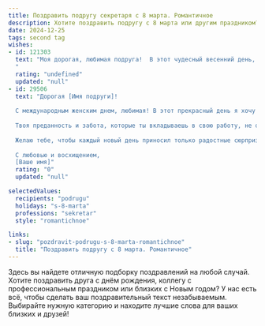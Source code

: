 ```yaml
---
title: Поздравить подругу секретаря с 8 марта. Романтичное
description: Хотите поздравить подругу с 8 марта или другим праздником? Наш ИИ создаст незабываемое поздравление, а вы обязательно выделитесь среди других.  
date: 2024-12-25
tags: second tag
wishes:
- id: 121303
  text: "Моя дорогая, любимая подруга!  В этот чудесный весенний день, 8 Марта, я от всей души хочу поздравить тебя с праздником!  Пусть твоя жизнь, подобно нежному весеннему цветку, будет наполнена красотой, радостью и любовью.  Твой профессионализм и грация секретаря вызывают восхищение, но сегодня пусть все заботы останутся в стороне, а ты наслаждаешься этим прекрасным днем,  окруженная вниманием и нежностью.  Будь счастлива, моя дорогая!
  "
  rating: "undefined"
  updated: "null"
- id: 29506
  text: "Дорогая [Имя подруги]!
  
  С международным женским днем, любимая! В этот прекрасный день я хочу пожелать тебе, чтобы каждый миг твоей жизни был наполнен радостью и светом. Ты – словно нежный цветок, который расцветает даже в самые серые дни, принося тепло и вдохновение всем вокруг.
  
  Твоя преданность и забота, которые ты вкладываешь в свою работу, не остаются незамеченными. Ты — настоящая волшебница, превращающая повседневные задачи в красивую симфонию. Пусть в жизни будет столько же ярких моментов, сколько ты даришь своим коллегам и близким!
  
  Желаю тебе, чтобы каждый новый день приносил только радостные сюрпризы и неожиданные поводы для улыбок. Пусть искренние чувства, нежность и любовь окружают тебя, как самый нежный уют. С праздником, моя дорогая!
  
  С любовью и восхищением,
  [Ваше имя]"
  rating: "0"
  updated: "null"

selectedValues:
  recipients: "podrugu"
  holidays: "s-8-marta"
  professions: "sekretar"
  style: "romantichnoe"

links:
- slug: "pozdravit-podrugu-s-8-marta-romantichnoe"
  title: "Поздравить подругу с 8 марта. Романтичное"
---
```


Здесь вы найдете отличную подборку поздравлений на любой случай. 
Хотите поздравить друга с днём рождения, коллегу с профессиональным праздником или близких с Новым годом? У нас есть всё, чтобы сделать ваш поздравительный текст незабываемым. Выбирайте нужную категорию и находите лучшие слова для ваших близких и друзей!
